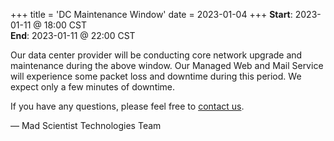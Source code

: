 +++
title = 'DC Maintenance Window'
date = 2023-01-04
+++
**Start**: 2023-01-11 @ 18:00 CST<br>
**End**: 2023-01-11 @ 22:00 CST

Our data center provider will be conducting core network upgrade and maintenance during the above window. Our Managed Web and Mail Service will experience some packet loss and downtime during this period. We expect only a few minutes of downtime.

If you have any questions, please feel free to [contact us](https://madscitech.com/about/contact/).

&mdash; Mad Scientist Technologies Team


